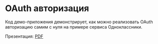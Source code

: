 # OAuth авторизация

Код демо-приложения демонстрирует, как можно реализовать OAuth авторизацию самим с нуля на примере сервиса Одноклассники.

Презентация: [PDF](https://github.com/IFMO-Android-2016/lesson6/blob/master/lesson6.pdf)

